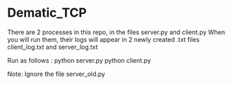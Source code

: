 # Dematic_TCP
There are 2 processes in this repo, in the files server.py and client.py
When you will run them, their logs will appear in 2 newly created .txt files client_log.txt and server_log.txt

Run as follows : 
python server.py <ip address> <port>
python client.py <server ip address> <server port>

Note: Ignore the file server_old.py
